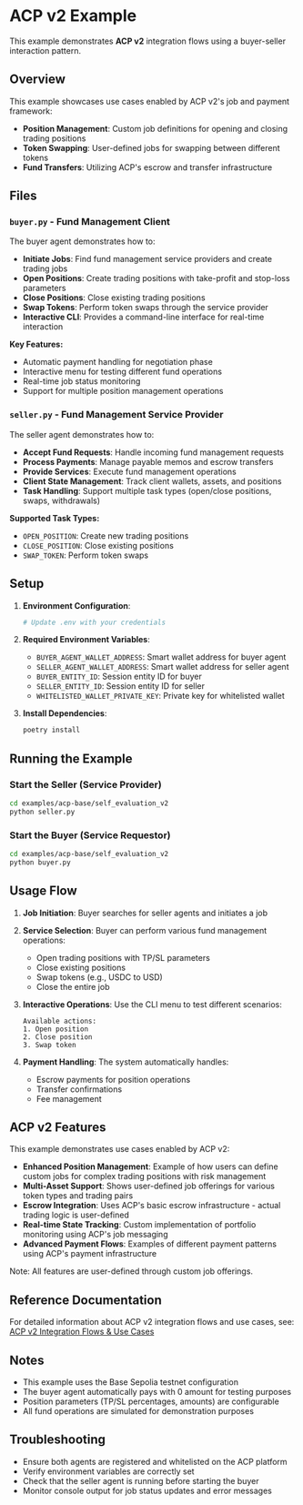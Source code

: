 # ACP v2 Example

This example demonstrates **ACP v2** integration flows using a buyer-seller interaction pattern.

## Overview

This example showcases use cases enabled by ACP v2's job and payment framework:
- **Position Management**: Custom job definitions for opening and closing trading positions
- **Token Swapping**: User-defined jobs for swapping between different tokens
- **Fund Transfers**: Utilizing ACP's escrow and transfer infrastructure

## Files

### `buyer.py` - Fund Management Client
The buyer agent demonstrates how to:
- **Initiate Jobs**: Find fund management service providers and create trading jobs
- **Open Positions**: Create trading positions with take-profit and stop-loss parameters
- **Close Positions**: Close existing trading positions
- **Swap Tokens**: Perform token swaps through the service provider
- **Interactive CLI**: Provides a command-line interface for real-time interaction

**Key Features:**
- Automatic payment handling for negotiation phase
- Interactive menu for testing different fund operations
- Real-time job status monitoring
- Support for multiple position management operations

### `seller.py` - Fund Management Service Provider
The seller agent demonstrates how to:
- **Accept Fund Requests**: Handle incoming fund management requests
- **Process Payments**: Manage payable memos and escrow transfers
- **Provide Services**: Execute fund management operations
- **Client State Management**: Track client wallets, assets, and positions
- **Task Handling**: Support multiple task types (open/close positions, swaps, withdrawals)

**Supported Task Types:**
- `OPEN_POSITION`: Create new trading positions
- `CLOSE_POSITION`: Close existing positions
- `SWAP_TOKEN`: Perform token swaps

## Setup

1. **Environment Configuration**:
   ```bash
   # Update .env with your credentials
   ```

2. **Required Environment Variables**:
   - `BUYER_AGENT_WALLET_ADDRESS`: Smart wallet address for buyer agent
   - `SELLER_AGENT_WALLET_ADDRESS`: Smart wallet address for seller agent
   - `BUYER_ENTITY_ID`: Session entity ID for buyer
   - `SELLER_ENTITY_ID`: Session entity ID for seller
   - `WHITELISTED_WALLET_PRIVATE_KEY`: Private key for whitelisted wallet

3. **Install Dependencies**:
   ```bash
   poetry install
   ```

## Running the Example

### Start the Seller (Service Provider)
```bash
cd examples/acp-base/self_evaluation_v2
python seller.py
```

### Start the Buyer (Service Requestor)
```bash
cd examples/acp-base/self_evaluation_v2
python buyer.py
```

## Usage Flow

1. **Job Initiation**: Buyer searches for seller agents and initiates a job
2. **Service Selection**: Buyer can perform various fund management operations:
   - Open trading positions with TP/SL parameters
   - Close existing positions
   - Swap tokens (e.g., USDC to USD)
   - Close the entire job

3. **Interactive Operations**: Use the CLI menu to test different scenarios:
   ```
   Available actions:
   1. Open position
   2. Close position  
   3. Swap token
   ```

4. **Payment Handling**: The system automatically handles:
   - Escrow payments for position operations
   - Transfer confirmations
   - Fee management

## ACP v2 Features

This example demonstrates use cases enabled by ACP v2:

- **Enhanced Position Management**: Example of how users can define custom jobs for complex trading positions with risk management
- **Multi-Asset Support**: Shows user-defined job offerings for various token types and trading pairs
- **Escrow Integration**: Uses ACP's basic escrow infrastructure - actual trading logic is user-defined
- **Real-time State Tracking**: Custom implementation of portfolio monitoring using ACP's job messaging
- **Advanced Payment Flows**: Examples of different payment patterns using ACP's payment infrastructure

Note: All features are user-defined through custom job offerings.

## Reference Documentation

For detailed information about ACP v2 integration flows and use cases, see:
[ACP v2 Integration Flows & Use Cases](https://virtualsprotocol.notion.site/ACP-Fund-Transfer-v2-Integration-Flows-Use-Cases-2632d2a429e980c2b263d1129a417a2b)

## Notes

- This example uses the Base Sepolia testnet configuration
- The buyer agent automatically pays with 0 amount for testing purposes
- Position parameters (TP/SL percentages, amounts) are configurable
- All fund operations are simulated for demonstration purposes

## Troubleshooting

- Ensure both agents are registered and whitelisted on the ACP platform
- Verify environment variables are correctly set
- Check that the seller agent is running before starting the buyer
- Monitor console output for job status updates and error messages